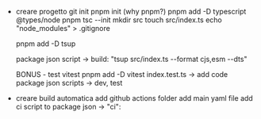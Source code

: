 - creare progetto
    git init
    pnpm init (why pnpm?)
    pnpm add -D typescript @types/node
    pnpm tsc --init
    mkdir src
    touch src/index.ts
    echo "node_modules" > .gitignore

    pnpm add -D tsup

    package json script -> build: "tsup src/index.ts --format cjs,esm --dts"

    BONUS - test vitest
    pnpm add -D vitest
    index.test.ts -> add code
    package json scripts -> dev, test

- creare build automatica
    add github actions folder
    add main yaml file
    add ci script to package json -> "ci": 
    
